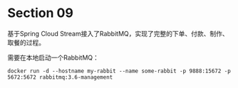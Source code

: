 # Section 09

基于Spring Cloud Stream接入了RabbitMQ，实现了完整的下单、付款、制作、取餐的过程。

需要在本地启动一个RabbitMQ：

```
docker run -d --hostname my-rabbit --name some-rabbit -p 9888:15672 -p 5672:5672 rabbitmq:3.6-management
```